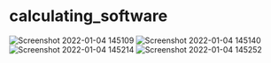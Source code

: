 # calculating_software

![Screenshot 2022-01-04 145109](https://user-images.githubusercontent.com/92415510/148034177-cb54f42d-f378-4bc6-ae12-3288d3f53d7e.png)
![Screenshot 2022-01-04 145140](https://user-images.githubusercontent.com/92415510/148034188-54397dd1-b3d6-4cbb-92b6-c5a51b8e08e4.png)
![Screenshot 2022-01-04 145214](https://user-images.githubusercontent.com/92415510/148034211-8252126b-4334-490a-a068-86d196bef17f.png)
![Screenshot 2022-01-04 145252](https://user-images.githubusercontent.com/92415510/148034228-743932ff-08fd-4417-9d71-34ea30734a9b.png)
